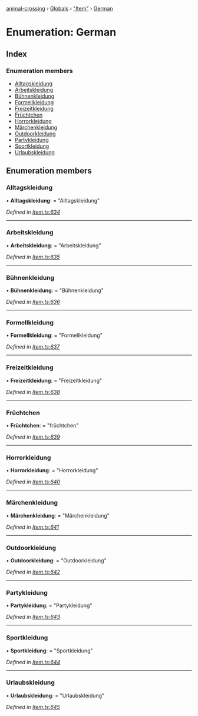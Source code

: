 [animal-crossing](../README.md) › [Globals](../globals.md) › ["Item"](../modules/_item_.md) › [German](_item_.german.md)

# Enumeration: German

## Index

### Enumeration members

* [Alltagskleidung](_item_.german.md#alltagskleidung)
* [Arbeitskleidung](_item_.german.md#arbeitskleidung)
* [Bühnenkleidung](_item_.german.md#bühnenkleidung)
* [Formellkleidung](_item_.german.md#formellkleidung)
* [Freizeitkleidung](_item_.german.md#freizeitkleidung)
* [Früchtchen](_item_.german.md#früchtchen)
* [Horrorkleidung](_item_.german.md#horrorkleidung)
* [Märchenkleidung](_item_.german.md#märchenkleidung)
* [Outdoorkleidung](_item_.german.md#outdoorkleidung)
* [Partykleidung](_item_.german.md#partykleidung)
* [Sportkleidung](_item_.german.md#sportkleidung)
* [Urlaubskleidung](_item_.german.md#urlaubskleidung)

## Enumeration members

###  Alltagskleidung

• **Alltagskleidung**: = "Alltagskleidung"

*Defined in [Item.ts:634](https://github.com/Norviah/animal-crossing/blob/3bd87eb/module/types/Item.ts#L634)*

___

###  Arbeitskleidung

• **Arbeitskleidung**: = "Arbeitskleidung"

*Defined in [Item.ts:635](https://github.com/Norviah/animal-crossing/blob/3bd87eb/module/types/Item.ts#L635)*

___

###  Bühnenkleidung

• **Bühnenkleidung**: = "Bühnenkleidung"

*Defined in [Item.ts:636](https://github.com/Norviah/animal-crossing/blob/3bd87eb/module/types/Item.ts#L636)*

___

###  Formellkleidung

• **Formellkleidung**: = "Formellkleidung"

*Defined in [Item.ts:637](https://github.com/Norviah/animal-crossing/blob/3bd87eb/module/types/Item.ts#L637)*

___

###  Freizeitkleidung

• **Freizeitkleidung**: = "Freizeitkleidung"

*Defined in [Item.ts:638](https://github.com/Norviah/animal-crossing/blob/3bd87eb/module/types/Item.ts#L638)*

___

###  Früchtchen

• **Früchtchen**: = "früchtchen"

*Defined in [Item.ts:639](https://github.com/Norviah/animal-crossing/blob/3bd87eb/module/types/Item.ts#L639)*

___

###  Horrorkleidung

• **Horrorkleidung**: = "Horrorkleidung"

*Defined in [Item.ts:640](https://github.com/Norviah/animal-crossing/blob/3bd87eb/module/types/Item.ts#L640)*

___

###  Märchenkleidung

• **Märchenkleidung**: = "Märchenkleidung"

*Defined in [Item.ts:641](https://github.com/Norviah/animal-crossing/blob/3bd87eb/module/types/Item.ts#L641)*

___

###  Outdoorkleidung

• **Outdoorkleidung**: = "Outdoorkleidung"

*Defined in [Item.ts:642](https://github.com/Norviah/animal-crossing/blob/3bd87eb/module/types/Item.ts#L642)*

___

###  Partykleidung

• **Partykleidung**: = "Partykleidung"

*Defined in [Item.ts:643](https://github.com/Norviah/animal-crossing/blob/3bd87eb/module/types/Item.ts#L643)*

___

###  Sportkleidung

• **Sportkleidung**: = "Sportkleidung"

*Defined in [Item.ts:644](https://github.com/Norviah/animal-crossing/blob/3bd87eb/module/types/Item.ts#L644)*

___

###  Urlaubskleidung

• **Urlaubskleidung**: = "Urlaubskleidung"

*Defined in [Item.ts:645](https://github.com/Norviah/animal-crossing/blob/3bd87eb/module/types/Item.ts#L645)*
